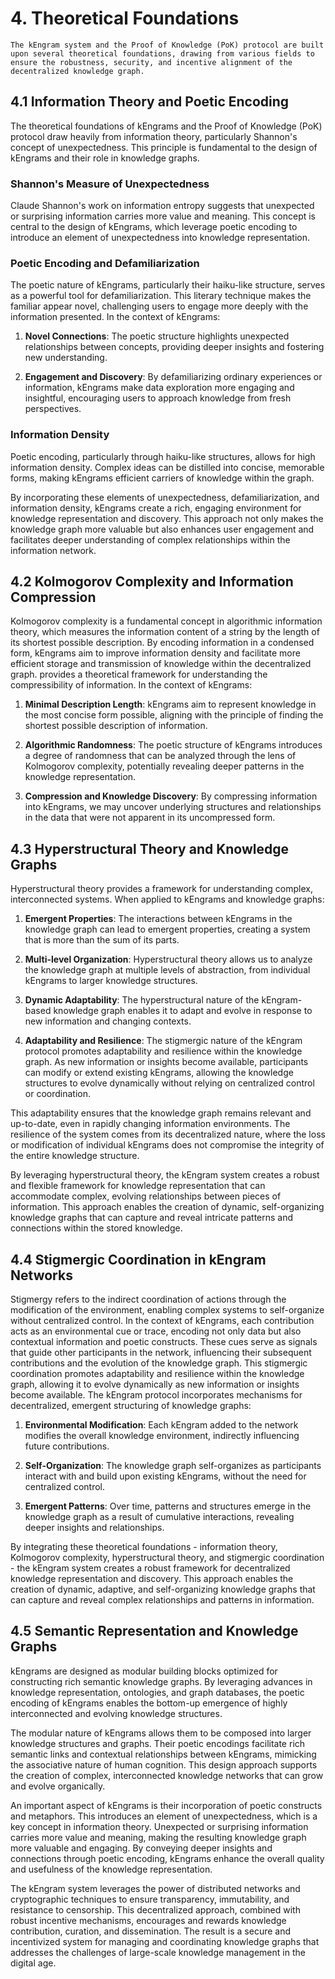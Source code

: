 # 4. Theoretical Foundations  
    The kEngram system and the Proof of Knowledge (PoK) protocol are built upon several theoretical foundations, drawing from various fields to ensure the robustness, security, and incentive alignment of the decentralized knowledge graph.
## 4.1 Information Theory and Poetic Encoding

The theoretical foundations of kEngrams and the Proof of Knowledge (PoK) protocol draw heavily from information theory, particularly Shannon's concept of unexpectedness. This principle is fundamental to the design of kEngrams and their role in knowledge graphs.

### Shannon's Measure of Unexpectedness

Claude Shannon's work on information entropy suggests that unexpected or surprising information carries more value and meaning. This concept is central to the design of kEngrams, which leverage poetic encoding to introduce an element of unexpectedness into knowledge representation.

### Poetic Encoding and Defamiliarization

The poetic nature of kEngrams, particularly their haiku-like structure, serves as a powerful tool for defamiliarization. This literary technique makes the familiar appear novel, challenging users to engage more deeply with the information presented. In the context of kEngrams:

1. **Novel Connections**: The poetic structure highlights unexpected relationships between concepts, providing deeper insights and fostering new understanding.
    
2. **Engagement and Discovery**: By defamiliarizing ordinary experiences or information, kEngrams make data exploration more engaging and insightful, encouraging users to approach knowledge from fresh perspectives.
    

### Information Density

Poetic encoding, particularly through haiku-like structures, allows for high information density. Complex ideas can be distilled into concise, memorable forms, making kEngrams efficient carriers of knowledge within the graph.

By incorporating these elements of unexpectedness, defamiliarization, and information density, kEngrams create a rich, engaging environment for knowledge representation and discovery. This approach not only makes the knowledge graph more valuable but also enhances user engagement and facilitates deeper understanding of complex relationships within the information network.

## 4.2 Kolmogorov Complexity and Information Compression

Kolmogorov complexity is a fundamental concept in algorithmic information theory, which measures the information content of a string by the length of its shortest possible description. By encoding information in a condensed form, kEngrams aim to improve information density and facilitate more efficient storage and transmission of knowledge within the decentralized graph. provides a theoretical framework for understanding the compressibility of information. In the context of kEngrams:

1. **Minimal Description Length**: kEngrams aim to represent knowledge in the most concise form possible, aligning with the principle of finding the shortest possible description of information.
    
2. **Algorithmic Randomness**: The poetic structure of kEngrams introduces a degree of randomness that can be analyzed through the lens of Kolmogorov complexity, potentially revealing deeper patterns in the knowledge representation.
    
3. **Compression and Knowledge Discovery**: By compressing information into kEngrams, we may uncover underlying structures and relationships in the data that were not apparent in its uncompressed form.
    
## 4.3 Hyperstructural Theory and Knowledge Graphs

Hyperstructural theory provides a framework for understanding complex, interconnected systems. When applied to kEngrams and knowledge graphs:

1. **Emergent Properties**: The interactions between kEngrams in the knowledge graph can lead to emergent properties, creating a system that is more than the sum of its parts.

2. **Multi-level Organization**: Hyperstructural theory allows us to analyze the knowledge graph at multiple levels of abstraction, from individual kEngrams to larger knowledge structures.

3. **Dynamic Adaptability**: The hyperstructural nature of the kEngram-based knowledge graph enables it to adapt and evolve in response to new information and changing contexts.

4. **Adaptability and Resilience**: The stigmergic nature of the kEngram protocol promotes adaptability and resilience within the knowledge graph. As new information or insights become available, participants can modify or extend existing kEngrams, allowing the knowledge structures to evolve dynamically without relying on centralized control or coordination.

This adaptability ensures that the knowledge graph remains relevant and up-to-date, even in rapidly changing information environments. The resilience of the system comes from its decentralized nature, where the loss or modification of individual kEngrams does not compromise the integrity of the entire knowledge structure.

By leveraging hyperstructural theory, the kEngram system creates a robust and flexible framework for knowledge representation that can accommodate complex, evolving relationships between pieces of information. This approach enables the creation of dynamic, self-organizing knowledge graphs that can capture and reveal intricate patterns and connections within the stored knowledge.
    

## 4.4 Stigmergic Coordination in kEngram Networks

Stigmergy refers to the indirect coordination of actions through the modification of the environment, enabling complex systems to self-organize without centralized control. In the context of kEngrams, each contribution acts as an environmental cue or trace, encoding not only data but also contextual information and poetic constructs. These cues serve as signals that guide other participants in the network, influencing their subsequent contributions and the evolution of the knowledge graph. This stigmergic coordination promotes adaptability and resilience within the knowledge graph, allowing it to evolve dynamically as new information or insights become available. The kEngram protocol incorporates mechanisms for decentralized, emergent structuring of knowledge graphs:

1. **Environmental Modification**: Each kEngram added to the network modifies the overall knowledge environment, indirectly influencing future contributions.
    
2. **Self-Organization**: The knowledge graph self-organizes as participants interact with and build upon existing kEngrams, without the need for centralized control.
    
3. **Emergent Patterns**: Over time, patterns and structures emerge in the knowledge graph as a result of cumulative interactions, revealing deeper insights and relationships.
    

By integrating these theoretical foundations - information theory, Kolmogorov complexity, hyperstructural theory, and stigmergic coordination - the kEngram system creates a robust framework for decentralized knowledge representation and discovery. This approach enables the creation of dynamic, adaptive, and self-organizing knowledge graphs that can capture and reveal complex relationships and patterns in information.


## 4.5 Semantic Representation and Knowledge Graphs

kEngrams are designed as modular building blocks optimized for constructing rich semantic knowledge graphs. By leveraging advances in knowledge representation, ontologies, and graph databases, the poetic encoding of kEngrams enables the bottom-up emergence of highly interconnected and evolving knowledge structures.

The modular nature of kEngrams allows them to be composed into larger knowledge structures and graphs. Their poetic encodings facilitate rich semantic links and contextual relationships between kEngrams, mimicking the associative nature of human cognition. This design approach supports the creation of complex, interconnected knowledge networks that can grow and evolve organically.

An important aspect of kEngrams is their incorporation of poetic constructs and metaphors. This introduces an element of unexpectedness, which is a key concept in information theory. Unexpected or surprising information carries more value and meaning, making the resulting knowledge graph more valuable and engaging. By conveying deeper insights and connections through poetic encoding, kEngrams enhance the overall quality and usefulness of the knowledge representation.

The kEngram system leverages the power of distributed networks and cryptographic techniques to ensure transparency, immutability, and resistance to censorship. This decentralized approach, combined with robust incentive mechanisms, encourages and rewards knowledge contribution, curation, and dissemination. The result is a secure and incentivized system for managing and coordinating knowledge graphs that addresses the challenges of large-scale knowledge management in the digital age.
